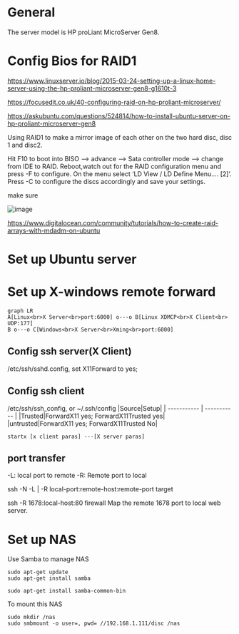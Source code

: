 # General

The server model is HP proLiant MicroServer Gen8.

# Config Bios for RAID1
https://www.linuxserver.io/blog/2015-03-24-setting-up-a-linux-home-server-using-the-hp-proliant-microserver-gen8-g1610t-3

https://focusedit.co.uk/40-configuring-raid-on-hp-proliant-microserver/

https://askubuntu.com/questions/524814/how-to-install-ubuntu-server-on-hp-proliant-microserver-gen8

Using RAID1 to make a mirror image of each other on the two hard disc, disc 1 and disc2. 

Hit F10 to boot into BISO --> advance --> Sata controller mode --> change from IDE to RAID.
Reboot,watch out for the RAID configuration menu and press <Ctrl>-F to configure.
On the menu select ‘LD View / LD Define Menu…. [2]’. Press <Ctrl>-C to configure the discs accordingly and save your settings.

make sure

![image](https://github.com/user-attachments/assets/bef7622e-b533-47b2-8afa-c125cb4cca01)

https://www.digitalocean.com/community/tutorials/how-to-create-raid-arrays-with-mdadm-on-ubuntu

# Set up Ubuntu server

# Set up X-windows remote forward

```mermaid
graph LR
A[Linux<br>X Server<br>port:6000] o---o B[Linux XDMCP<br>X Client<br> UDP:177]
B o---o C[Windows<br>X Server<br>Xming<br>port:6000]
```

## Config ssh server(X Client)
/etc/ssh/sshd.config, set X11Forward to yes;

## Config ssh client
/etc/ssh/ssh_config, or ~/.ssh/config
|Source|Setup|
| ----------- | ----------- |
|Trusted|ForwardX11 yes; ForwardX11Trusted yes|
|untrusted|ForwardX11 yes; ForwardX11Trusted No|

```
startx [x client paras] ---[X server paras]
```

## port transfer
-L: local port to remote
-R: Remote port to local

ssh -N -L | -R local-port:remote-host:remote-port target

ssh -R 1678:local-host:80 firewall
Map the remote 1678 port to local web server.

# Set up NAS
Use Samba to manage NAS

```
sudo apt-get update
sudo apt-get install samba

sudo apt-get install samba-common-bin
```

To mount this NAS
```
sudo mkdir /nas
sudo smbmount -o user=, pwd= //192.168.1.111/disc /nas
```

